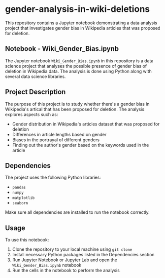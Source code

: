 # gender-analysis-in-wiki-deletions

This repository contains a Jupyter notebook demonstrating a data analysis project that investigates gender bias in Wikipedia articles that was proposed for deletion.

## Notebook - Wiki_Gender_Bias.ipynb

The Jupyter notebook `Wiki_Gender_Bias.ipynb` in this repository is a data science project that analyses the possible presence of gender bias of 
deletion in Wikipedia data. The analysis is done using Python along with several data science libraries.

## Project Description

The purpose of this project is to study whether there's a gender bias in Wikipedia's artical that has been proposed for deletion. The analysis explores aspects such as:

- Gender distribution in Wikipedia's articles dataset that was proposed for deletion
- Differences in article lengths based on gender
- Biases in the portrayal of different genders 
- Finding out the author's gender based on the keywords used in the article

## Dependencies

The project uses the following Python libraries:

- `pandas`
- `numpy`
- `matplotlib`
- `seaborn`

Make sure all dependencies are installed to run the notebook correctly.

## Usage

To use this notebook:

1. Clone the repository to your local machine using `git clone`
2. Install necessary Python packages listed in the Dependencies section
3. Run Jupyter Notebook or Jupyter Lab and open the `Wiki_Gender_Bias.ipynb` notebook
4. Run the cells in the notebook to perform the analysis


